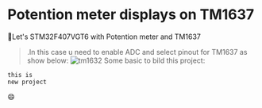 # Potention meter displays on TM1637
💠Let's STM32F407VGT6 with Potention meter and TM1637
> .In this case u need to enable ADC and select pinout for TM1637 as show below:
![tm1632](https://github.com/DNZioo/STM32F407VGT6_Project/assets/132254089/ad82c5e8-3b9b-426b-b208-75d6d68d51bb)
Some basic to bild this project:
```
this is
new project
```
😄
